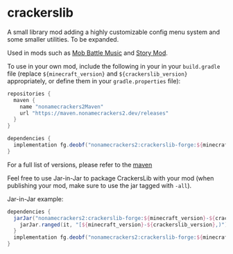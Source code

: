 # crackerslib

A small library mod adding a highly customizable config menu system and some smaller utilities. To be expanded.

Used in mods such as [Mob Battle Music](https://www.curseforge.com/minecraft/mc-mods/mob-battle-music) and [Story Mod](https://www.curseforge.com/minecraft/mc-mods/story-mod).

To use in your own mod, include the following in your in your ``build.gradle`` file (replace ``${minecraft_version}`` and ``${crackerslib_version}`` appropriately, or define them in your ``gradle.properties`` file):

```gradle
repositories {
  maven {
    name "nonamecrackers2Maven"
    url "https://maven.nonamecrackers2.dev/releases"
  }
}

dependencies {
  implementation fg.deobf("nonamecrackers2:crackerslib-forge:${minecraft_version}-${crackerslib_version}")
}
```

For a full list of versions, please refer to the [maven](https://maven.nonamecrackers2.dev/)

Feel free to use Jar-in-Jar to package CrackersLib with your mod (when publishing your mod, make sure to use the jar tagged with ``-all``).

Jar-in-Jar example:

```gradle
dependencies {
  jarJar("nonamecrackers2:crackerslib-forge:${minecraft_version}-${crackerslib_version}") {
    jarJar.ranged(it, "[${minecraft_version}-${crackerslib_version},)")
  }
  implementation fg.deobf("nonamecrackers2:crackerslib-forge:${minecraft_version}-${crackerslib_version}")
}
```
